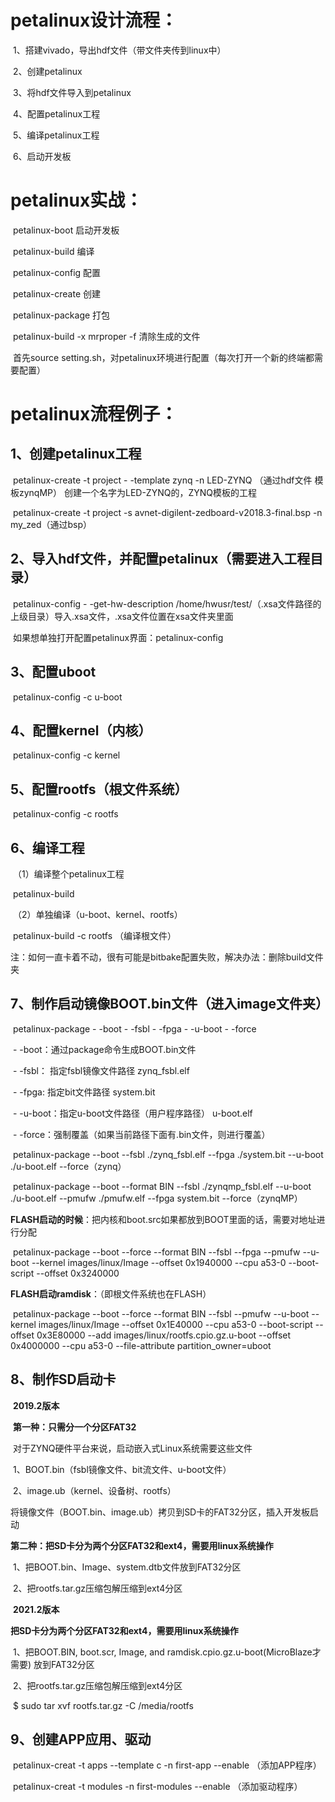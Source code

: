 # petalinux设计流程：

​	1、搭建vivado，导出hdf文件（带文件夹传到linux中）

​	2、创建petalinux

​	3、将hdf文件导入到petalinux

​	4、配置petalinux工程

​	5、编译petalinux工程

​	6、启动开发板

# petalinux实战：

​	petalinux-boot 启动开发板

​	petalinux-build 编译

​	petalinux-config 配置

​	petalinux-create 创建

​	petalinux-package 打包

​	petalinux-build -x mrproper -f	清除生成的文件

​	首先source setting.sh，对petalinux环境进行配置（每次打开一个新的终端都需要配置）

# petalinux流程例子：

## 	1、创建petalinux工程

​			petalinux-create -t project - -template zynq -n LED-ZYNQ （通过hdf文件 模板zynqMP）  创建一个名字为LED-ZYNQ的，ZYNQ模板的工程

​			petalinux-create -t project -s avnet-digilent-zedboard-v2018.3-final.bsp -n my_zed（通过bsp）



## 	2、导入hdf文件，并配置petalinux（需要进入工程目录）

​			petalinux-config - -get-hw-description /home/hwusr/test/（.xsa文件路径的上级目录）导入.xsa文件，.xsa文件位置在xsa文件夹里面

​			如果想单独打开配置petalinux界面：petalinux-config



## 	3、配置uboot

​			petalinux-config -c u-boot



## 	4、配置kernel（内核）

​			petalinux-config -c kernel



## 	5、配置rootfs（根文件系统）

​			petalinux-config -c rootfs



## 	6、编译工程

​		（1）编译整个petalinux工程

​			petalinux-build

​		（2）单独编译（u-boot、kernel、rootfs）

​			petalinux-build -c rootfs （编译根文件）

​		注：如何一直卡着不动，很有可能是bitbake配置失败，解决办法：删除build文件夹



## 	7、制作启动镜像BOOT.bin文件（进入image文件夹）

​		petalinux-package - -boot - -fsbl - -fpga - -u-boot - -force

​			\- -boot：通过package命令生成BOOT.bin文件

​			\- -fsbl： 指定fsbl镜像文件路径 zynq_fsbl.elf

​			\- -fpga: 指定bit文件路径 system.bit

​			\- -u-boot：指定u-boot文件路径（用户程序路径） u-boot.elf

​			\- -force：强制覆盖（如果当前路径下面有.bin文件，则进行覆盖）



​		petalinux-package --boot --fsbl ./zynq_fsbl.elf --fpga ./system.bit --u-boot ./u-boot.elf --force（zynq）

​		petalinux-package --boot --format BIN --fsbl ./zynqmp_fsbl.elf --u-boot ./u-boot.elf --pmufw ./pmufw.elf --fpga system.bit --force（zynqMP）



**FLASH启动的时候**：把内核和boot.src如果都放到BOOT里面的话，需要对地址进行分配

​		petalinux-package --boot --force --format BIN --fsbl --fpga --pmufw --u-boot --kernel images/linux/Image --offset 0x1940000 --cpu a53-0 --boot-script --offset 0x3240000

**FLASH启动ramdisk**：（即根文件系统也在FLASH）

​		petalinux-package --boot --force --format BIN --fsbl --pmufw --u-boot --kernel images/linux/Image --offset 0x1E40000 --cpu a53-0 --boot-script --offset 0x3E80000 --add images/linux/rootfs.cpio.gz.u-boot --offset 0x4000000 --cpu a53-0 --file-attribute partition_owner=uboot



## 	8、制作SD启动卡

​		**2019.2版本**

​			**第一种：只需分一个分区FAT32**

​				对于ZYNQ硬件平台来说，启动嵌入式Linux系统需要这些文件

​				1、BOOT.bin（fsbl镜像文件、bit流文件、u-boot文件）

​				2、image.ub（kernel、设备树、rootfs）

​				将镜像文件（BOOT.bin、image.ub）拷贝到SD卡的FAT32分区，插入开发板启动

​		**第二种：把SD卡分为两个分区FAT32和ext4，需要用linux系统操作**

​				1、把BOOT.bin、Image、system.dtb文件放到FAT32分区

​				2、把rootfs.tar.gz压缩包解压缩到ext4分区

​		**2021.2版本**

​			**把SD卡分为两个分区FAT32和ext4，需要用linux系统操作**

​				1、把BOOT.BIN, boot.scr, Image, and ramdisk.cpio.gz.u-boot(MicroBlaze才需要) 放到FAT32分区		

​				2、把rootfs.tar.gz压缩包解压缩到ext4分区

​					\$ sudo tar xvf rootfs.tar.gz -C /media/rootfs



## 	9、创建APP应用、驱动

​			petalinux-creat -t apps --template c -n first-app --enable （添加APP程序）

​			petalinux-creat -t modules -n first-modules --enable （添加驱动程序）
